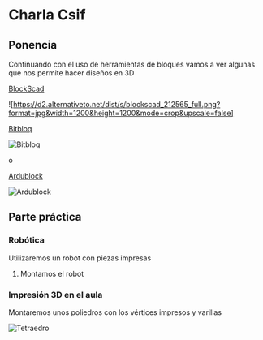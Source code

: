 # Charla Csif


## Ponencia

Continuando con el uso de herramientas de bloques vamos a ver algunas que nos permite hacer diseños en 3D

[BlockScad](https://www.blockscad3d.com/)

![https://d2.alternativeto.net/dist/s/blockscad_212565_full.png?format=jpg&width=1200&height=1200&mode=crop&upscale=false]

[Bitbloq](http://bitbloq.bq.com)

![Bitbloq](http://www.untipodigital.com/wp-content/uploads/2016/04/Bitbloq-V2_03.jpg)

o

[Ardublock](http://blog.ardublock.com)

![Ardublock](http://blog.ardublock.com/wp-content/uploads/2014/07/untitled6.jpg)



## Parte práctica

### Robótica

Utilizaremos un robot con piezas impresas

1. Montamos el robot

### Impresión 3D en el aula

Montaremos unos poliedros con los vértices impresos y varillas

![Tetraedro](./images/Tetradedro.jpg)
